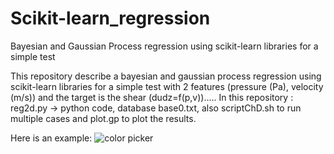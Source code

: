 # Scikit-learn_regression
Bayesian and Gaussian Process regression using scikit-learn libraries for a simple test

This repository describe a bayesian and gaussian process regression using scikit-learn libraries 
for a simple test with 2 features (pressure (Pa), velocity (m/s)) 
and the target is the shear (dudz=f(p,v))..... 
In this repository : reg2d.py -> python code, 
                    database base0.txt, 
                    also scriptChD.sh to run multiple cases 
                    and plot.gp to plot the results.

Here is an example:
![color picker][my-gif]

[my-gif]:
https://github.com/dea-cfd/Scikit-learn_regression/blob/main/ml_regression2D.gif
